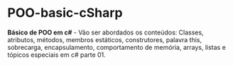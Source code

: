 # POO-basic-cSharp
 **Básico de POO em c#** - Vão ser abordados os conteúdos: Classes, atributos, métodos, membros estáticos, construtores, palavra this, sobrecarga, encapsulamento, comportamento de memória, arrays, listas e tópicos especiais em c# parte 01.
 ##
